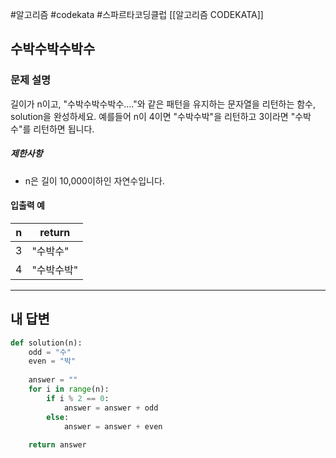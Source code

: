#알고리즘 #codekata #스파르타코딩클럽 [[알고리즘 CODEKATA]]

## 수박수박수박수

### 문제 설명

길이가 n이고, "수박수박수박수...."와 같은 패턴을 유지하는 문자열을 리턴하는 함수, solution을 완성하세요. 예를들어 n이 4이면 "수박수박"을 리턴하고 3이라면 "수박수"를 리턴하면 됩니다.
##### 제한사항
- n은 길이 10,000이하인 자연수입니다.

#### 입출력 예

|n|return|
|---|---|
|3|"수박수"|
|4|"수박수박"|


---

## 내 답변

```python
def solution(n):
    odd = "수"
    even = "박"
    
    answer = ""
    for i in range(n):
        if i % 2 == 0:
            answer = answer + odd
        else:
            answer = answer + even
            
    return answer
```
 